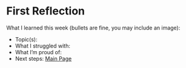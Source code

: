 # First Reflection
What I learned this week (bullets are fine, you may include an image):

- Topic(s):
- What I struggled with:
- What I’m proud of:
- Next steps: [Main Page](/index.md)
